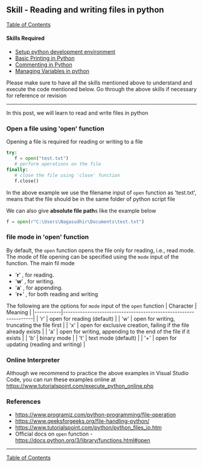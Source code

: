 ## Skill - Reading and writing files in python
[Table of Contents](https://nagasudhir.blogspot.com/2020/04/taming-python-table-of-contents.html)

#### Skills Required
* [Setup python development environment](https://nagasudhir.blogspot.com/2020/04/setup-python-development-environment_14.html)
* [Basic Printing in Python](https://nagasudhir.blogspot.com/2020/04/basic-printing-in-python.html)
* [Commenting in Python](https://nagasudhir.blogspot.com/2020/04/comments-in-python.html)
* [Managing Variables in python](https://nagasudhir.blogspot.com/2020/04/managing-variables-in-python.html)

Please make sure to have all the skills mentioned above to understand and execute the code mentioned below. Go through the above skills if necessary for reference or revision
<hr/>

In this post, we will learn to read and write files in python

### Open a file using 'open' function
Opening a file is required for reading or writing to a file
```python
try:
   f = open("test.txt")
   # perform operations on the file
finally:
   # close the file using 'close' function
   f.close()
```
In the above example we use the filename input of `open` function as 'test.txt', means that the file should be in the same folder of python script file

We can also give **absolute file path**s like the example below
```python
f = open(r"C:\Users\Nagasudhir\Documents\test.txt")
```
### file mode in 'open' function
By default, the `open` function opens the file only for reading, i.e., read mode.
The mode of file opening can be specified using the `mode` input of the function. The main fil mode 

-   '**r**' , for reading.
-   '**w**' , for writing.
-   '**a**' , for appending.
-   '**r+**' , for both reading and writing

The following are the options for `mode` input of the `open` function
| Character | Meaning                                                         |
|-----------|-----------------------------------------------------------------|
| 'r'       | open for reading (default)                                      |
| 'w'       | open for writing, truncating the file first                     |
| 'x'       | open for exclusive creation, failing if the file already exists |
| 'a'       | open for writing, appending to the end of the file if it exists |
| 'b'       | binary mode                                                     |
| 't'       | text mode (default)                                             |
| '+'       | open for updating (reading and writing)                         |

### Online Interpreter
Although we recommend to practice the above examples in Visual Studio Code, you can run these examples online at https://www.tutorialspoint.com/execute_python_online.php

### References
* https://www.programiz.com/python-programming/file-operation
* https://www.geeksforgeeks.org/file-handling-python/
* https://www.tutorialspoint.com/python/python_files_io.htm
* Official docs on `open` function - https://docs.python.org/3/library/functions.html#open
<hr/>

[Table of Contents](https://nagasudhir.blogspot.com/2020/04/taming-python-table-of-contents.html)
<!--stackedit_data:
eyJwcm9wZXJ0aWVzIjoidGl0bGU6IFJlYWRpbmcgYW5kIHdyaX
RpbmcgZmlsZXMgaW4gcHl0aG9uXG5hdXRob3I6IE5hZ2FzdWRo
aXIgUHVsbGFcbmRhdGU6ICcyMDIwLTA1LTMxJ1xudGFnczogJ2
xlYXJuaW5nLCBweXRob24sIHRhbWluZ19weXRob25fc2tpbGwn
XG5jYXRlZ29yaWVzOiB0YW1pbmdfcHl0aG9uX3NraWxsXG4iLC
JoaXN0b3J5IjpbLTg0MDg4NTU5NiwtMTYzMDY2NjE3NV19
-->
